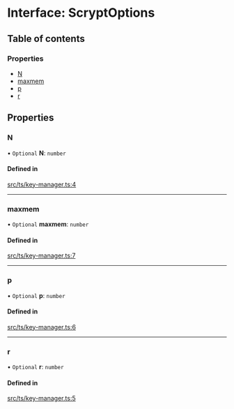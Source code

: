 # Interface: ScryptOptions

## Table of contents

### Properties

- [N](ScryptOptions.md#n)
- [maxmem](ScryptOptions.md#maxmem)
- [p](ScryptOptions.md#p)
- [r](ScryptOptions.md#r)

## Properties

### N

• `Optional` **N**: `number`

#### Defined in

[src/ts/key-manager.ts:4](https://gitlab.com/i3-market/code/wp3/t3.2/i3m-wallet-monorepo/-/blob/53c581f/packages/cloud-vault-client/src/ts/key-manager.ts#L4)

___

### maxmem

• `Optional` **maxmem**: `number`

#### Defined in

[src/ts/key-manager.ts:7](https://gitlab.com/i3-market/code/wp3/t3.2/i3m-wallet-monorepo/-/blob/53c581f/packages/cloud-vault-client/src/ts/key-manager.ts#L7)

___

### p

• `Optional` **p**: `number`

#### Defined in

[src/ts/key-manager.ts:6](https://gitlab.com/i3-market/code/wp3/t3.2/i3m-wallet-monorepo/-/blob/53c581f/packages/cloud-vault-client/src/ts/key-manager.ts#L6)

___

### r

• `Optional` **r**: `number`

#### Defined in

[src/ts/key-manager.ts:5](https://gitlab.com/i3-market/code/wp3/t3.2/i3m-wallet-monorepo/-/blob/53c581f/packages/cloud-vault-client/src/ts/key-manager.ts#L5)
